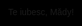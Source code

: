 
<html lang="en">
<head>
<meta charset="UTF-8">
<meta name="viewport" content="width=device-width, initial-scale=1.0">
<title>Te iubesc, Mădy!</title>
<style>
  body, html {
    margin: 0;
    padding: 0;
    overflow: hidden;
    height: 100%;
    background: #000;
    display: flex;
    justify-content: center;
    align-items: center;
    position: relative;
    font-family: Arial, sans-serif;
  }

  .heart {
    position: absolute;
    color: pink;
  }

  @keyframes fall {
    to {
      transform: translateY(100vh);
    }
  }

  .message {
    color: red;
    font-size: 2em;
    text-shadow: 2px 2px 4px #000;
    opacity: 0;
    animation: blink 4s infinite 2s;
    position: absolute;
    z-index: 1000;
  }

  @keyframes blink {
    50% {
      opacity: 1;
    }
  }
</style>
</head>
<body>
<div class="message">Te iubesc, Mădy!</div>

<script>
  function createHeart() {
    const heartCount = 20 + Math.floor(Math.random() * 10); // Generează între 20 și 30 de inimioare
    for (let i = 0; i < heartCount; i++) {
      const heart = document.createElement('div');
      heart.classList.add('heart');
      heart.innerHTML = ['❤️', '💕', '💝'][Math.floor(Math.random() * 3)];
      heart.style.left = Math.random() * 100 + 'vw';
      heart.style.fontSize = Math.random() * 24 + 12 + 'px';
      heart.style.animation = `fall ${Math.random() * 5 + 2}s linear`;

      document.body.appendChild(heart);

      // Elimină inimioara după ce a terminat de căzut pentru a nu încărca inutil DOM-ul
      setTimeout(() => {
        heart.remove();
      }, (Math.random() * 5 + 2) * 1000); // Ajustează timpul conform duratei de animație
    }
  }

  setInterval(createHeart, 2000); // Ajustează intervalul de timp pentru a controla cât de des sunt generate grupurile de inimioare

</script>
</body>
</html>
